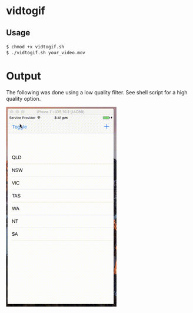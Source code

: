 # vidtogif

## Usage

```
$ chmod +x vidtogif.sh
$ ./vidtogif.sh your_video.mov
```

# Output

The following was done using a low quality filter. See shell script for a high quality option.

![HideShowTableViewRow Sample](afternoonproj.mov.gif)


